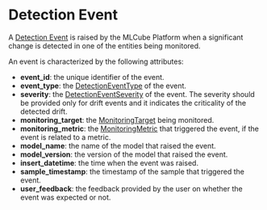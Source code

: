 # Detection Event

A [Detection Event] is raised by the MLCube Platform when a significant change is detected in one of the entities being monitored.

An event is characterized by the following attributes:

- **event_id**: the unique identifier of the event.
- **event_type**: the [DetectionEventType] of the event.
- **severity**: the [DetectionEventSeverity] of the event. The severity should be provided only for drift events and it indicates
the criticality of the detected drift.
- **monitoring_target**: the [MonitoringTarget] being monitored.
- **monitoring_metric**: the [MonitoringMetric] that triggered the event, if the event is related to a metric.
- **model_name**: the name of the model that raised the event.
- **model_version**: the version of the model that raised the event.
- **insert_datetime**: the time when the event was raised.
- **sample_timestamp**: the timestamp of the sample that triggered the event.
- **user_feedback**: the feedback provided by the user on whether the event was expected or not.




[Detection Event]: ../../api/python/models#detectionevent
[DetectionEventType]: ../../api/python/enums#detectioneventtype
[DetectionEventSeverity]: ../../api/python/enums#detectioneventseverity
[MonitoringTarget]: ../../api/python/enums#monitoringtarget
[MonitoringMetric]: ../../api/python/enums#monitoringmetric